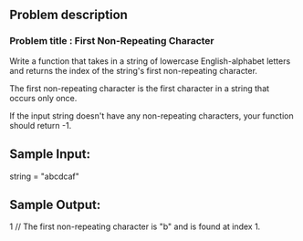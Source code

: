 ## Problem description

### Problem title : First Non-Repeating Character

 Write a function that takes in a string of lowercase English-alphabet letters and returns the index of the string's first non-repeating character.

The first non-repeating character is the first character in a string that occurs only once.

If the input string doesn't have any non-repeating characters, your function should return -1.

Sample Input:
-----------------------
string = "abcdcaf"

Sample Output:
-----------------------
1  // The first non-repeating character is "b" and is found at index 1.

